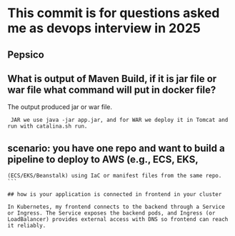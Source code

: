 # This commit is for questions asked me as devops interview in 2025

## Pepsico

## What is output of Maven Build, if it is jar file or war file what command will put in docker file?

The output produced jar or war file.

``` JAR we use java -jar app.jar, and for WAR we deploy it in Tomcat and run with catalina.sh run.``` 

## scenario: you have one repo and want to build a pipeline to deploy to AWS (e.g., ECS, EKS, 

``` In a single repo, I build a pipeline where code commit triggers a build, Docker image is created and pushed to ECR, then deployed to AWS 
(ECS/EKS/Beanstalk) using IaC or manifest files from the same repo. ```

## how is your application is connected in frontend in your cluster

In Kubernetes, my frontend connects to the backend through a Service or Ingress. The Service exposes the backend pods, and Ingress (or LoadBalancer) provides external access with DNS so frontend can reach it reliably.

